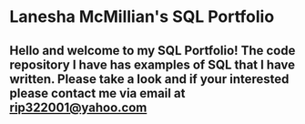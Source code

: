# Lanesha McMillian's SQL Portfolio 

## Hello and welcome to my SQL Portfolio! The code repository I have has examples of SQL that I have written. Please take a look and if your interested please contact me via email at rip322001@yahoo.com 
